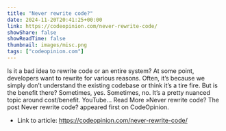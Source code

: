 ```yaml
---
title: "Never rewrite code?"
date: 2024-11-20T20:41:25+00:00
link: https://codeopinion.com/never-rewrite-code/
showShare: false
showReadTime: false
thumbnail: images/misc.png
tags: ["codeopinion.com"]
---
```

Is it a bad idea to rewrite code or an entire system? At some point, developers want to rewrite for various reasons. Often, it’s because we simply don’t understand the existing codebase or think it’s a tire fire. But is the benefit there? Sometimes, yes. Sometimes, no. It’s a pretty nuanced topic around cost/benefit. YouTube… Read More »Never rewrite code?
The post Never rewrite code? appeared first on CodeOpinion.

- Link to article: https://codeopinion.com/never-rewrite-code/